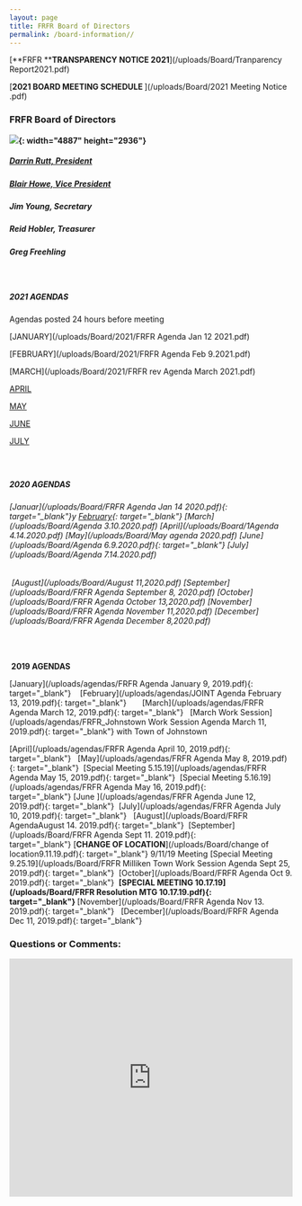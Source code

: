 ```yaml
---
layout: page
title: FRFR Board of Directors
permalink: /board-information//
---
```


[**FRFR&nbsp;****TRANSPARENCY NOTICE 2021**](/uploads/Board/Tranparency Report2021.pdf)

[**2021 BOARD MEETING SCHEDULE&nbsp;**](/uploads/Board/2021 Meeting Notice .pdf)

### **FRFR Board of Directors**

**![](/uploads/board2019-2.jpg){: width="4887" height="2936"}**

##### [Darrin Rutt, President](mailto:drutt@frfr.co?subject=Website%20Inquiry)&nbsp; &nbsp; &nbsp; &nbsp;

##### [Blair Howe, Vice President](mailto:bhowe@frfr.co?subject=Website%20Inquiry)

##### Jim Young, Secretary&nbsp; &nbsp;

##### Reid Hobler, Treasurer&nbsp; &nbsp;

##### Greg Freehling

### &nbsp;

##### 2021 AGENDAS

Agendas posted 24 hours before meeting

[JANUARY](/uploads/Board/2021/FRFR Agenda Jan 12 2021.pdf)

[FEBRUARY](/uploads/Board/2021/FRFR Agenda Feb 9.2021.pdf)

[MARCH](/uploads/Board/2021/FRFR rev Agenda March 2021.pdf)

[APRIL](/uploads/Board/2021/AprilBoardAgenda.pdf)

[MAY](/uploads/Board/2021/FRFRagendaMay.pdf)

[JUNE](/uploads/Board/2021/FRFRBOARDAgenda.pdf)

[JULY](/uploads/Board/2021/JulyAgenda.pdf)

##### &nbsp;

##### 2020 AGENDAS

###### [Januar](/uploads/Board/FRFR Agenda Jan 14 2020.pdf){: target="_blank"}y&nbsp;[February](/uploads/Board/2.11.20.pdf){: target="_blank"}&nbsp;[March](/uploads/Board/Agenda 3.10.2020.pdf)&nbsp;[April](/uploads/Board/1Agenda 4.14.2020.pdf)&nbsp;[May](/uploads/Board/May agenda 2020.pdf)&nbsp;[June](/uploads/Board/Agenda 6.9.2020.pdf){: target="_blank"}&nbsp;[July](/uploads/Board/Agenda 7.14.2020.pdf)

###### &nbsp;[August](/uploads/Board/August 11,2020.pdf)&nbsp;[September](/uploads/Board/FRFR Agenda September 8, 2020.pdf)&nbsp;[October](/uploads/Board/FRFR Agenda October 13,2020.pdf)&nbsp;[November](/uploads/Board/FRFR Agenda November 11,2020.pdf)&nbsp;[December](/uploads/Board/FRFR Agenda December 8,2020.pdf)

&nbsp;

**&nbsp;2019 AGENDAS**

[January](/uploads/agendas/FRFR Agenda January 9, 2019.pdf){: target="_blank"}&nbsp; &nbsp;&nbsp;[February](/uploads/agendas/JOINT Agenda February 13, 2019.pdf){: target="_blank"}&nbsp; &nbsp; &nbsp; &nbsp;[March](/uploads/agendas/FRFR Agenda March 12, 2019.pdf){: target="_blank"}&nbsp; &nbsp;[March Work Session](/uploads/agendas/FRFR_Johnstown Work Session Agenda March 11, 2019.pdf){: target="_blank"}&nbsp;with Town of Johnstown

[April](/uploads/agendas/FRFR Agenda April 10, 2019.pdf){: target="_blank"}&nbsp; &nbsp;[May](/uploads/agendas/FRFR Agenda May 8, 2019.pdf){: target="_blank"}&nbsp;&nbsp;[Special Meeting 5.15.19](/uploads/agendas/FRFR Agenda May 15, 2019.pdf){: target="_blank"}&nbsp;&nbsp;[Special Meeting 5.16.19](/uploads/agendas/FRFR Agenda May 16, 2019.pdf){: target="_blank"}&nbsp;[June&nbsp;](/uploads/agendas/FRFR Agenda June 12, 2019.pdf){: target="_blank"}&nbsp;&nbsp;[July](/uploads/agendas/FRFR Agenda July 10, 2019.pdf){: target="_blank"}&nbsp; &nbsp;[August](/uploads/Board/FRFR AgendaAugust 14. 2019.pdf){: target="_blank"}&nbsp;&nbsp;[September](/uploads/Board/FRFR Agenda Sept 11. 2019.pdf){: target="_blank"}&nbsp;[**CHANGE OF LOCATION**](/uploads/Board/change of location9.11.19.pdf){: target="_blank"}&nbsp;9/11/19 Meeting&nbsp;[Special Meeting 9.25.19](/uploads/Board/FRFR Milliken Town Work Session Agenda Sept 25, 2019.pdf){: target="_blank"}&nbsp;&nbsp;[October](/uploads/Board/FRFR Agenda Oct 9. 2019.pdf){: target="_blank"}&nbsp;&nbsp;**[SPECIAL MEETING 10.17.19](/uploads/Board/FRFR Resolution MTG 10.17.19.pdf){: target="_blank"}&nbsp;**[November](/uploads/Board/FRFR Agenda Nov 13. 2019.pdf){: target="_blank"}&nbsp; &nbsp;[December](/uploads/Board/FRFR Agenda Dec 11, 2019.pdf){: target="_blank"}

### Questions or Comments:

<div id="wufoo-z6pl7to0reuswt"><iframe title="Embedded Wufoo Form" id="wufooFormz6pl7to0reuswt" class="wufoo-form-container" height="424" allowtransparency="true" frameborder="0" scrolling="no" style="width:100%;border:none" src="https://frfr.wufoo.com/embed/z6pl7to0reuswt/def/embedKey=z6pl7to0reuswt460381&amp;entsource=&amp;referrer=&amp;header=hide">Fill out my Wufoo form!</iframe></div>

<script type="text/javascript">
          var z6pl7to0reuswt;(function(d, t) {
                                  var s = d.createElement(t), options = {
                                  'userName':'frfr',
                                  'formHash':'z6pl7to0reuswt',
                                  'autoResize':true,
                                  'height':'577',
                                  'async':true,
                                  'host':'wufoo.com',
                                  'header':'hide',
                                  'ssl':true};
                                  s.src = ('https:' == d.location.protocol ? 'https://' : 'http://') + 'www.wufoo.com/scripts/embed/form.js';
                                  s.onload = s.onreadystatechange = function() {
                                  var rs = this.readyState; if (rs) if (rs != 'complete') if (rs != 'loaded') return;
                                  try { z6pl7to0reuswt = new WufooForm();z6pl7to0reuswt.initialize(options);z6pl7to0reuswt.display(); } catch (e) {}};
                                  var scr = d.getElementsByTagName(t)[0], par = scr.parentNode; par.insertBefore(s, scr);
                                  })(document, 'script');
        </script>

## &nbsp;

<div class="clearfix stations" itemscope="">&nbsp;</div>

<div class="clearfix stations" itemscope="">&nbsp;</div>

## &nbsp;
